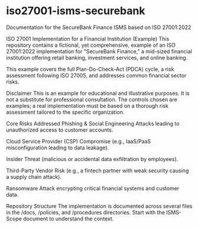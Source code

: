 # iso27001-isms-securebank
Documentation for the SecureBank Finance ISMS based on ISO 27001:2022

ISO 27001 Implementation for a Financial Institution (Example)
This repository contains a fictional, yet comprehensive, example of an ISO 27001:2022 implementation for "SecureBank Finance," a mid-sized financial institution offering retail banking, investment services, and online banking.

This example covers the full Plan-Do-Check-Act (PDCA) cycle, a risk assessment following ISO 27005, and addresses common financial sector risks.

Disclaimer
This is an example for educational and illustrative purposes. It is not a substitute for professional consultation. The controls chosen are examples; a real implementation must be based on a thorough risk assessment tailored to the specific organization.

Core Risks Addressed
Phishing & Social Engineering Attacks leading to unauthorized access to customer accounts.

Cloud Service Provider (CSP) Compromise (e.g., IaaS/PaaS misconfiguration leading to data leakage).

Insider Threat (malicious or accidental data exfiltration by employees).

Third-Party Vendor Risk (e.g., a fintech partner with weak security causing a supply chain attack).

Ransomware Attack encrypting critical financial systems and customer data.

Repository Structure
The implementation is documented across several files in the /docs, /policies, and /procedures directories. Start with the ISMS-Scope document to understand the context.